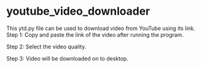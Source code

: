 # youtube_video_downloader
This ytd.py file can be used to download video from YouTube using its link.
Step 1:
     Copy and paste the link of the video after running the program.
 
Step 2:
     Select the video quality.
    
Step 3:
     Video will be downloaded on to desktop.
